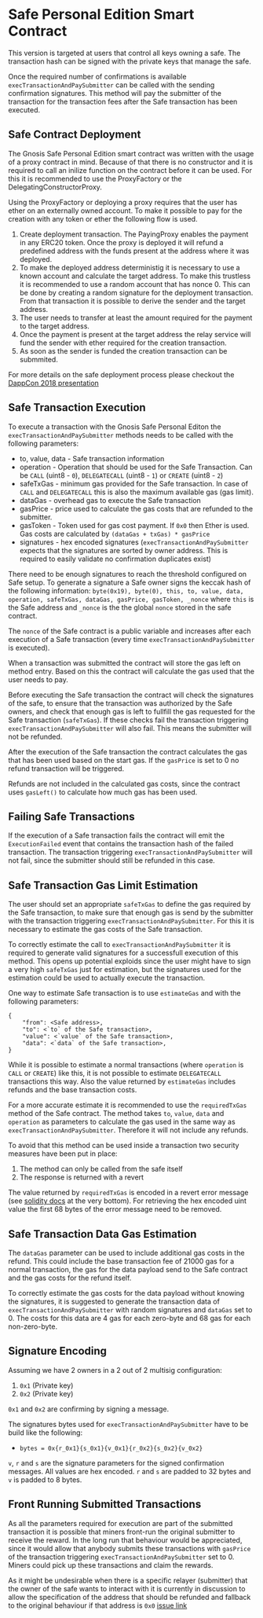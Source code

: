 # Safe Personal Edition Smart Contract

This version is targeted at users that control all keys owning a safe. The transaction hash can be signed with the private keys that manage the safe. 

Once the required number of confirmations is available `execTransactionAndPaySubmitter` can be called with the sending confirmation signatures. This method will pay the submitter of the transaction for the transaction fees after the Safe transaction has been executed.

## Safe Contract Deployment
The Gnosis Safe Personal Edition smart contract was written with the usage of a proxy contract in mind. Because of that there is no constructor and it is required to call an inilize function on the contract before it can be used. For this it is recommended to use the ProxyFactory or the DelegatingConstructorProxy.

Using the ProxyFactory or deploying a proxy requires that the user has ether on an externally owned account. To make it possible to pay for the creation with any token or ether the following flow is used.

1. Create deployment transaction. The PayingProxy enables the payment in any ERC20 token. Once the proxy is deployed it will refund a predefined address with the funds present at the address where it was deployed.
1. To make the deployed address deterministig it is necessary to use a known account and calculate the target address. To make this trustless it is recommended to use a random account that has nonce 0. This can be done by creating a random signature for the deployment transaction. From that transaction it is possible to derive the sender and the target address.
1. The user needs to transfer at least the amount required for the payment to the target address.
1. Once the payment is present at the target address the relay service will fund the sender with ether required for the creation transaction.
1. As soon as the sender is funded the creation transaction can be submmited.

For more details on the safe deployment process please checkout the [DappCon 2018 presentation](https://youtu.be/RGBKAfyvAHk?t=416)

## Safe Transaction Execution
To execute a transaction with the Gnosis Safe Personal Editon the `execTransactionAndPaySubmitter` methods needs to be called with the following parameters:
- to, value, data - Safe transaction information
- operation - Operation that should be used for the Safe Transaction. Can be `CALL` (uint8 - `0`), `DELEGATECALL` (uint8 - `1`) or `CREATE` (uint8 - `2`)
- safeTxGas - minimum gas provided for the Safe transaction. In case of `CALL` and `DELEGATECALL` this is also the maximum available gas (gas limit).
- dataGas - overhead gas to execute the Safe transaction
- gasPrice - price used to calculate the gas costs that are refunded to the submitter.
- gasToken - Token used for gas cost payment. If `0x0` then Ether is used. Gas costs are calculated by `(dataGas + txGas) * gasPrice`
- signatures - hex encoded signatures (`execTransactionAndPaySubmitter` expects that the signatures are sorted by owner address. This is required to easily validate no confirmation duplicates exist)

There need to be enough signatures to reach the threshold configured on Safe setup. To generate a signature a Safe owner signs the keccak hash of the following information:
`byte(0x19), byte(0), this, to, value, data, operation, safeTxGas, dataGas, gasPrice, gasToken, _nonce`
where `this` is the Safe address and `_nonce` is the the global `nonce` stored in the safe contract.

The `nonce` of the Safe contract is a public variable and increases after each execution of a Safe transaction (every time `execTransactionAndPaySubmitter` is executed).

When a transaction was submitted the contract will store the gas left on method entry. Based on this the contract will calculate the gas used that the user needs to pay.

Before executing the Safe transaction the contract will check the signatures of the safe, to ensure that the transaction was authorized by the Safe owners, and check that enough gas is left to fullfill the gas requested for the Safe transaction (`safeTxGas`). If these checks fail the transaction triggering `execTransactionAndPaySubmitter` will also fail. This means the submitter will not be refunded.

After the execution of the Safe transaction the contract calculates the gas that has been used based on the start gas. If the `gasPrice` is set to 0 no refund transaction will be triggered.

Refunds are not included in the calculated gas costs, since the contract uses `gasLeft()` to calculate how much gas has been used.

## Failing Safe Transactions
If the execution of a Safe transaction fails the contract will emit the `ExecutionFailed` event that contains the transaction hash of the failed transaction. The transaction triggering `execTransactionAndPaySubmitter` will not fail, since the submitter should still be refunded in this case.

## Safe Transaction Gas Limit Estimation
The user should set an appropriate `safeTxGas` to define the gas required by the Safe transaction, to make sure that enough gas is send by the submitter with the transaction triggering `execTransactionAndPaySubmitter`. For this it is necessary to estimate the gas costs of the Safe transaction. 

To correctly estimate the call to `execTransactionAndPaySubmitter` it is required to generate valid signatures for a successfull execution of this method. This opens up potential exploids since the user might have to sign a very high `safeTxGas` just for estimation, but the signatures used for the estimation could be used to actually execute the transaction.

One way to estimate Safe transaction is to use `estimateGas` and with the following parameters:
```
{
    "from": <Safe address>,
    "to": <`to` of the Safe transaction>,
    "value": <`value` of the Safe transaction>,
    "data": <`data` of the Safe transaction>,
}
```

While it is possible to estimate a normal transactions (where `operation` is `CALL` or `CREATE`) like this, it is not possible to estimate `DELEGATECALL` transactions this way. Also the value returned by `estimateGas` includes refunds and the base transaction costs.

For a more accurate estimate it is recommended to use the `requiredTxGas` method of the Safe contract. The method takes `to`, `value`, `data` and `operation` as parameters to calculate the gas used in the same way as `execTransactionAndPaySubmitter`. Therefore it will not include any refunds.

To avoid that this method can be used inside a transaction two security measures have been put in place:
1. The method can only be called from the safe itself
1. The response is returned with a revert

The value returned by `requiredTxGas` is encoded in a revert error message (see [solidity docs](http://solidity.readthedocs.io/en/v0.4.24/control-structures.html) at the very bottom). For retrieving the hex encoded uint value the first 68 bytes of the error message need to be removed.

## Safe Transaction Data Gas Estimation
The `dataGas` parameter can be used to include additional gas costs in the refund. This could include the base transaction fee of 21000 gas for a normal transaction, the gas for the data payload send to the Safe contract and the gas costs for the refund itself.

To correctly estimate the gas costs for the data payload without knowing the signatures, it is suggested to generate the transaction data of `execTransactionAndPaySubmitter` with random signatures and `dataGas` set to 0. The costs for this data are 4 gas for each zero-byte and 68 gas for each non-zero-byte.

## Signature Encoding
Assuming we have 2 owners in a 2 out of 2 multisig configuration:

1. `0x1` (Private key)
2. `0x2` (Private key)

`0x1` and `0x2` are confirming by signing a message.

The signatures bytes used for `execTransactionAndPaySubmitter` have to be build like the following:
* `bytes = 0x{r_0x1}{s_0x1}{v_0x1}{r_0x2}{s_0x2}{v_0x2}`

`v`, `r` and `s` are the signature parameters for the signed confirmation messages. All values are hex encoded. `r` and `s` are padded to 32 bytes and `v` is padded to 8 bytes.

## Front Running Submitted Transactions
As all the parameters required for execution are part of the submitted transaction it is possible that miners front-run the original submitter to receive the reward. In the long run that behaviour would be appreciated, since it would allow that anybody submits these transactions with `gasPrice` of the transaction triggering `execTransactionAndPaySubmitter` set to 0. Miners could pick up these transactions and claim the rewards.

As it might be undesirable when there is a specific relayer (submitter) that the owner of the safe wants to interact with it is currently in discussion to allow the specification of the address that should be refunded and fallback to the original behaviour if that address is `0x0` [issue link](https://github.com/gnosis/safe-contracts/issues/38)